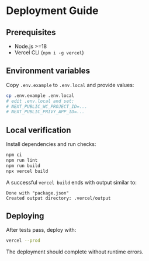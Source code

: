 # Deployment Guide

## Prerequisites
- Node.js \>=18
- Vercel CLI (`npm i -g vercel`)

## Environment variables
Copy `.env.example` to `.env.local` and provide values:

```sh
cp .env.example .env.local
# edit .env.local and set:
# NEXT_PUBLIC_WC_PROJECT_ID=...
# NEXT_PUBLIC_PRIVY_APP_ID=...
```

## Local verification
Install dependencies and run checks:

```sh
npm ci
npm run lint
npm run build
npx vercel build
```

A successful `vercel build` ends with output similar to:

```
Done with "package.json"
Created output directory: .vercel/output
```

## Deploying
After tests pass, deploy with:

```sh
vercel --prod
```

The deployment should complete without runtime errors.
